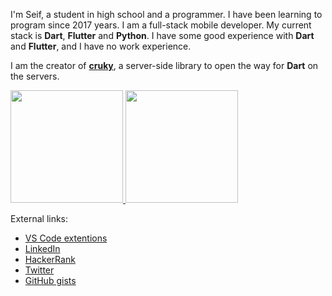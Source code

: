 <!--
**seifalmotaz/seifalmotaz** is a ✨ _special_ ✨ repository because its `README.md` (this file) appears on your GitHub profile.

Here are some ideas to get you started:

- 🔭 I’m currently working on ...
- 🌱 I’m currently learning ...
- 👯 I’m looking to collaborate on ...
- 🤔 I’m looking for help with ...
- 💬 Ask me about ...
- 📫 How to reach me: ...
- 😄 Pronouns: ...
- ⚡ Fun fact: ...
-->

I'm Seif, a student in high school and a programmer. I have been learning to program since 2017 years. I am a full-stack mobile developer. My current stack is __Dart__, __Flutter__ and __Python__. I have some good experience with __Dart__ and __Flutter__, and I have no work experience.

I am the creator of [__cruky__](https://seifalmotaz.github.io/cruky/), a server-side library to open the way for __Dart__ on the servers.

<div>
  <a href="https://github.com/jonataslaw">
  <img height="180em" src="https://github-readme-stats.vercel.app/api?username=seifalmotaz&count_private=true&show_icons=true&theme=dark"/>
  <img height="180em" src="https://github-readme-stats.vercel.app/api/top-langs/?username=seifalmotaz&layout=compact&langs_count=7&theme=dark"/>
  </a>
</div>


External links:

- [VS Code extentions](https://marketplace.visualstudio.com/publishers/SeifAlmotaz)
- [LinkedIn](https://www.linkedin.com/in/seif-almotaz-936221225/)
- [HackerRank](https://www.hackerrank.com/seifelmotaz)
- [Twitter](https://twitter.com/AlmotazSeif)
- [GitHub gists](https://gist.github.com/seifalmotaz)
